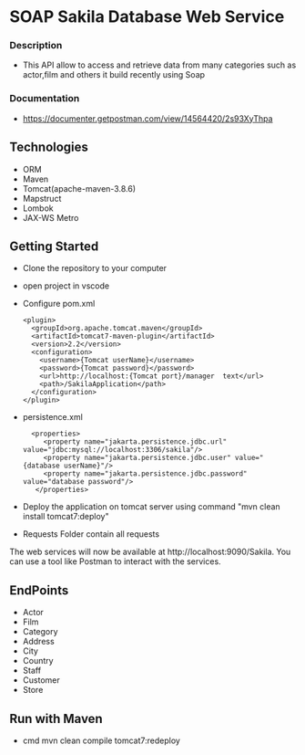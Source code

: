 

# SOAP Sakila Database Web Service

### Description
- This API allow  to access and retrieve data from many categories such as actor,film and others
it build recently using Soap



### Documentation 
- https://documenter.getpostman.com/view/14564420/2s93XyThpa


##  Technologies
- ORM
- Maven
- Tomcat(apache-maven-3.8.6)
- Mapstruct
- Lombok
- JAX-WS Metro


## Getting Started
- Clone the repository to your computer
- open project in vscode
- Configure pom.xml

      <plugin>
        <groupId>org.apache.tomcat.maven</groupId>
        <artifactId>tomcat7-maven-plugin</artifactId>
        <version>2.2</version>
        <configuration>
          <username>{Tomcat userName}</username>
          <password>{Tomcat password}</password>
          <url>http://localhost:{Tomcat port}/manager  text</url>
          <path>/SakilaApplication</path>
        </configuration>
      </plugin>
 - persistence.xml
 
         <properties>
            <property name="jakarta.persistence.jdbc.url" value="jdbc:mysql://localhost:3306/sakila"/>
            <property name="jakarta.persistence.jdbc.user" value="{database userName}"/>
            <property name="jakarta.persistence.jdbc.password" value="database password"/>
          </properties>

- Deploy the application on tomcat server using command "mvn clean install tomcat7:deploy"
- Requests Folder contain all requests

The web services will now be available at http://localhost:9090/Sakila. You can use a tool like Postman to interact with the services.

##  EndPoints
 - Actor
 - Film
 - Category
 - Address
 - City
 - Country
 - Staff
 - Customer
 - Store

## Run with Maven

- cmd 
 mvn clean compile tomcat7:redeploy








